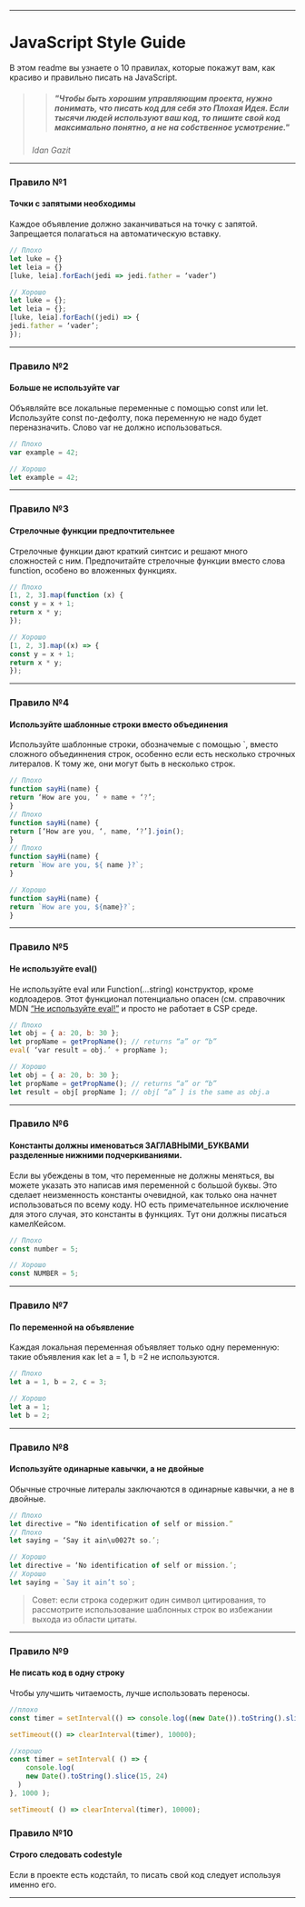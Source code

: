 ___
# JavaScript Style Guide

В этом readme вы узнаете о 10 правилах, которые покажут вам, как красиво и правильно писать на JavaScript.

>> ##### "Чтобы быть хорошим управляющим проекта, нужно понимать, что писать код для себя это Плохая Идея. Если тысячи людей используют ваш код, то пишите свой код максимально понятно, а не на собственное усмотрение."
>_Idan_ _Gazit_
___

### Правило №1
#### Точки с запятыми необходимы

Каждое объявление должно заканчиваться на точку с запятой. Запрещается полагаться на автоматическую вставку.

```javascript
// Плохо
let luke = {}
let leia = {}
[luke, leia].forEach(jedi => jedi.father = ‘vader’)

// Хорошо
let luke = {};
let leia = {};
[luke, leia].forEach((jedi) => {
jedi.father = ‘vader’;
});
```
___

### Правило №2
#### Больше не используйте var

Объявляйте все локальные переменные с помощью const или let. Используйте const по-дефолту, пока переменную не надо будет переназначить. Слово var не должно использоваться.

```javascript
// Плохо
var example = 42;

// Хорошо
let example = 42;
```
___

### Правило №3
#### Стрелочные функции предпочтительнее

Стрелочные функции дают краткий синтсис и решают много сложностей с ним. Предпочитайте стрелочные функции вместо слова function, особено во вложенных функциях.

```javascript
// Плохо
[1, 2, 3].map(function (x) {
const y = x + 1;
return x * y;
});

// Хорошо
[1, 2, 3].map((x) => {
const y = x + 1;
return x * y;
});
```
___

### Правило №4
#### Используйте шаблонные строки вместо объединения

Используйте шаблонные строки, обозначемые с помощью `, вместо сложного объединнения строк, особенно если есть несколько строчных литералов. К тому же, они могут быть в несколько строк.

```javascript
// Плохо
function sayHi(name) {
return ‘How are you, ‘ + name + ‘?’;
}
// Плохо
function sayHi(name) {
return [‘How are you, ‘, name, ‘?’].join();
}
// Плохо
function sayHi(name) {
return `How are you, ${ name }?`;
}

// Хорошо
function sayHi(name) {
return `How are you, ${name}?`;
}
```
___


### Правило №5
#### Не используйте eval()

Не используйте eval или Function(…string) конструктор, кроме кодлоадеров. Этот функционал потенциально опасен (см. справочник MDN [“Не используйте eval!”](https://developer.mozilla.org/ru/docs/Web/JavaScript/Reference/Global_Objects/eval#%D0%9D%D0%B5_%D0%B8%D1%81%D0%BF%D0%BE%D0%BB%D1%8C%D0%B7%D1%83%D0%B9%D1%82%D0%B5_eval_%D0%B1%D0%B5%D0%B7_%D0%BD%D0%B5%D0%BE%D0%B1%D1%85%D0%BE%D0%B4%D0%B8%D0%BC%D0%BE%D1%81%D1%82%D0%B8!) и просто не работает в CSP среде.

```javascript
// Плохо
let obj = { a: 20, b: 30 };
let propName = getPropName(); // returns “a” or “b”
eval( ‘var result = obj.’ + propName );

// Хорошо
let obj = { a: 20, b: 30 };
let propName = getPropName(); // returns “a” or “b”
let result = obj[ propName ]; // obj[ “a” ] is the same as obj.a
```
___


### Правило №6
#### Константы должны именоваться ЗАГЛАВНЫМИ_БУКВАМИ разделенные нижними подчеркиваниями.

Если вы убеждены в том, что переменные не должны меняться, вы можете указать это написав имя переменной с большой буквы. Это сделает неизменность константы очевидной, как только она начнет использоваться по всему коду. 
НО есть примечательнное исключение для этого случая, это константы в функциях. Тут они должны писаться камелКейсом.

```javascript
// Плохо
const number = 5;

// Хорошо
const NUMBER = 5;
```
___



### Правило №7
#### По переменной на объявление

Каждая локальная переменная объявляет только одну переменную: такие объявления как let a = 1, b =2 не используются.
    
```javascript
// Плохо
let a = 1, b = 2, c = 3;

// Хорошо
let a = 1;
let b = 2;
```
___



### Правило №8
#### Используйте одинарные кавычки, а не двойные

Обычные строчные литералы заключаются в одинарные кавычки, а не в двойные.

```javascript
// Плохо
let directive = “No identification of self or mission.”
// Плохо
let saying = ‘Say it ain\u0027t so.’;

// Хорошо
let directive = ‘No identification of self or mission.’;
// Хорошо
let saying = `Say it ain’t so`;
```

>Совет: если строка содержит один символ цитирования, то рассмотрите использование шаблонных строк во избежании выхода из области цитаты.

___



### Правило №9
#### Не писать код в одну строку

Чтобы улучшить читаемость, лучше использовать переносы.

```javascript
//плохо
const timer = setInterval(() => console.log((new Date()).toString().slice(15, 24)), 1000);

setTimeout(() => clearInterval(timer), 10000);

//хорошо
const timer = setInterval( () => {
	console.log( 
  	new Date().toString().slice(15, 24) 
  )
}, 1000 );

setTimeout( () => clearInterval(timer), 10000);
```

### Правило №10
#### Строго следовать codestyle

Если в проекте есть кодстайл, то писать свой код следует используя именно его.


___


